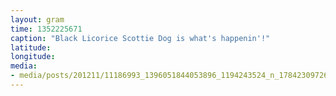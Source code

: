 ```yaml
---
layout: gram
time: 1352225671
caption: "Black Licorice Scottie Dog is what's happenin'!"
latitude: 
longitude: 
media:
- media/posts/201211/11186993_1396051844053896_1194243524_n_17842309726000351.jpg
---
```

